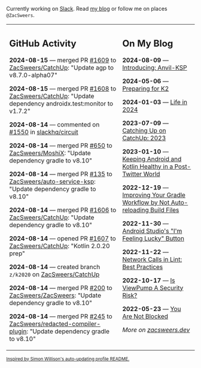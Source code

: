 Currently working on [Slack](https://slack.com/). Read [my blog](https://zacsweers.dev/) or follow me on places `@ZacSweers`.

<table><tr><td valign="top" width="60%">

## GitHub Activity
<!-- githubActivity starts -->
**2024-08-15** — merged PR [#1609](https://github.com/ZacSweers/CatchUp/pull/1609) to [ZacSweers/CatchUp](https://github.com/ZacSweers/CatchUp): "Update agp to v8.7.0-alpha07"

**2024-08-15** — merged PR [#1608](https://github.com/ZacSweers/CatchUp/pull/1608) to [ZacSweers/CatchUp](https://github.com/ZacSweers/CatchUp): "Update dependency androidx.test:monitor to v1.7.2"

**2024-08-14** — commented on [#1550](https://github.com/slackhq/circuit/pull/1550#issuecomment-2289784961) in [slackhq/circuit](https://github.com/slackhq/circuit)

**2024-08-14** — merged PR [#650](https://github.com/ZacSweers/MoshiX/pull/650) to [ZacSweers/MoshiX](https://github.com/ZacSweers/MoshiX): "Update dependency gradle to v8.10"

**2024-08-14** — merged PR [#135](https://github.com/ZacSweers/auto-service-ksp/pull/135) to [ZacSweers/auto-service-ksp](https://github.com/ZacSweers/auto-service-ksp): "Update dependency gradle to v8.10"

**2024-08-14** — merged PR [#1606](https://github.com/ZacSweers/CatchUp/pull/1606) to [ZacSweers/CatchUp](https://github.com/ZacSweers/CatchUp): "Update dependency gradle to v8.10"

**2024-08-14** — opened PR [#1607](https://github.com/ZacSweers/CatchUp/pull/1607) to [ZacSweers/CatchUp](https://github.com/ZacSweers/CatchUp): "Kotlin 2.0.20 prep"

**2024-08-14** — created branch `z/k2020` on [ZacSweers/CatchUp](https://github.com/ZacSweers/CatchUp)

**2024-08-14** — merged PR [#200](https://github.com/ZacSweers/ZacSweers/pull/200) to [ZacSweers/ZacSweers](https://github.com/ZacSweers/ZacSweers): "Update dependency gradle to v8.10"

**2024-08-14** — merged PR [#245](https://github.com/ZacSweers/redacted-compiler-plugin/pull/245) to [ZacSweers/redacted-compiler-plugin](https://github.com/ZacSweers/redacted-compiler-plugin): "Update dependency gradle to v8.10"
<!-- githubActivity ends -->
</td><td valign="top" width="40%">

## On My Blog
<!-- blog starts -->
**2024-08-09** — [Introducing: Anvil-KSP](https://www.zacsweers.dev/introducing-anvil-ksp/)

**2024-05-06** — [Preparing for K2](https://www.zacsweers.dev/preparing-for-k2/)

**2024-01-03** — [Life in 2024](https://www.zacsweers.dev/life-in-2024/)

**2023-07-09** — [Catching Up on CatchUp: 2023](https://www.zacsweers.dev/catching-up-on-catchup-2023/)

**2023-01-10** — [Keeping Android and Kotlin Healthy in a Post-Twitter World](https://www.zacsweers.dev/keeping-android-healthy/)

**2022-12-19** — [Improving Your Gradle Workflow by Not Auto-reloading Build Files](https://www.zacsweers.dev/improving-your-workflow-by-not-auto-reloading-build-files/)

**2022-11-30** — [Android Studio's "I'm Feeling Lucky" Button](https://www.zacsweers.dev/android-studios-im-feeling-lucky-button/)

**2022-11-22** — [Network Calls in Lint: Best Practices](https://www.zacsweers.dev/network-calls-in-lint-best-practices/)

**2022-10-17** — [Is ViewPump A Security Risk?](https://www.zacsweers.dev/is-viewpump-a-security-risk/)

**2022-05-23** — [You Are Not Blocked](https://www.zacsweers.dev/you-are-not-blocked/)
<!-- blog ends -->
_More on [zacsweers.dev](https://zacsweers.dev/)_
</td></tr></table>

<sub><a href="https://simonwillison.net/2020/Jul/10/self-updating-profile-readme/">Inspired by Simon Willison's auto-updating profile README.</a></sub>